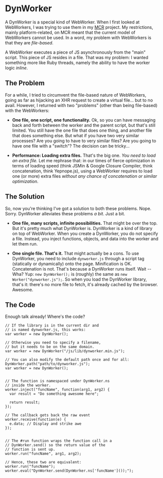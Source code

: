 DynWorker
=========

A DynWorker is a special kind of WebWorker. When I first looked at WebWorkers,
I was trying to use them in my [MCR][1] project. My restrictions, mainly
platform-related, on MCR meant that the current model of WebWorkers cannot be
used. In a word, my problem with WebWorkers is that they are *file-based*.

[1]: https://github.com/passcod/mcr

A WebWorker executes a piece of JS asynchronously from the "main" script. This
piece of JS resides in a file. That was my problem: I wanted something more
like Ruby threads, namely the ability to have the worker logic *inline*.

The Problem
-----------

For a while, I tried to circumvent the file-based nature of WebWorkers, going
as far as hijacking an XHR request to create a virtual file... but to no avail.
However, I returned with two "problems" (other than being file-based) with the
WebWorkers:

 - __One file, one script, one functionality.__ Ok, so you can have messaging
   back and forth between the worker and the parent script, but that's still
   limited. You still have the one file that does one thing, and another file
   that does something else. But what if you have two very similar processes?
   Are you going to have to very similar files? Are you going to have one file
   with a "switch"? The decision can be tricky...
 
 - __Performance: Loading extra files.__ That's the big one. *You need to
   load an extra file.* Let me rephrase that: in our times of fierce
   optimization in terms of loading speed (think JSMin & Google Closure Compiler,
   think concatenation, think Yepnope.js), using a WebWorker requires to load
   one (or more) extra files *without any chance of concatenation or similar
   optimization*.


The Solution
------------

So, now you're thinking I've got a solution to both these problems. Nope. Sorry.
DynWorker alleviates these problems *a bit*. Just a bit.

 + __One file, many scripts, infinite possibilities.__ That might be over the top.
   But it's pretty much what DynWorker is. DynWorker is a kind of library on top
   of WebWorker. When you create a DynWorker, you do not specify a file. Instead,
   you inject functions, objects, and data into the worker and let them run.
 
 + __One single file. That's it.__ That might actually be a cons. To use DynWorker,
   you need to include `dynworker.js` through a script tag (statically or dynamically)
   onto the page. Minification is OK. Concatenation is not. That's because a DynWorker
   runs itself. Wait -- Wha? Yup: `new DynWorker();` is (roughly) the same as
   `new Worker("dynworker.js");`. So when you load the DynWorker library, that's it:
   there's no more file to fetch, it's already cached by the browser. Awesome.


The Code
--------

Enough talk already! Where's the code?
    
    // If the library is in the current dir and
    // is named dynworker.js, this works:
    var worker = new DynWorker();
    
    // Otherwise you need to specify a filename,
    // but it needs to be on the same domain.
    var worker = new DynWorker("/js/lib/dynworker.min.js");
    
    // You can also modify the default path once and for all:
    DynWorker.path("path/to/dynworker.js");
    var worker = new DynWorker();
    
    
    // The function is namespaced under DynWorker.ns
    // inside the worker.
    worker.inject("funcName", function(arg1, arg2) {
      var result = "Do something awesome here";
      
      return result;
    });
    
    // The callback gets back the raw event
    worker.receive(function(e) {
      e.data; // Display and strike awe
    });
    
    
    // The #run function wraps the function call in a
    // DynWorker.send() so the return value of the
    // function is sent up.
    worker.run("funcName", arg1, arg2);
    
    // Hence, these two are equivalent:
    worker.run("funcName");
    worker.eval("DynWorker.send(DynWorker.ns['funcName']());");
